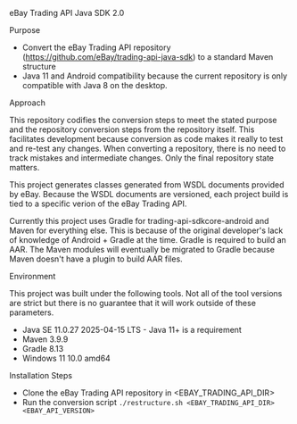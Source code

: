 eBay Trading API Java SDK 2.0

Purpose

* Convert the eBay Trading API repository (https://github.com/eBay/trading-api-java-sdk) to a standard Maven structure
* Java 11 and Android compatibility because the current repository is only compatible with Java 8 on the desktop.

Approach

This repository codifies the conversion steps to meet the stated purpose and the repository conversion steps from the repository itself.  This facilitates development because conversion as code makes it really to test and re-test any changes.  When converting a repository, there is no need to track mistakes and intermediate changes.  Only the final repository state matters.  

This project generates classes generated from WSDL documents provided by eBay.  Because the WSDL documents are versioned, each project build is tied to a specific verion of the eBay Trading API.

Currently this project uses Gradle for trading-api-sdkcore-android and Maven for everything else.  This is because of the original developer's lack of knowledge of Android + Gradle at the time.  Gradle is required to build an AAR.  The Maven modules will eventually be migrated to Gradle because Maven doesn't have a plugin to build AAR files.

Environment

This project was built under the following tools.  Not all of the tool versions are strict but there is no guarantee that it will work outside of these parameters.
* Java SE 11.0.27 2025-04-15 LTS - Java 11+ is a requirement
* Maven 3.9.9
* Gradle 8.13
* Windows 11 10.0 amd64

Installation Steps

* Clone the eBay Trading API repository in <EBAY_TRADING_API_DIR>
* Run the conversion script `./restructure.sh <EBAY_TRADING_API_DIR> <EBAY_API_VERSION>`
